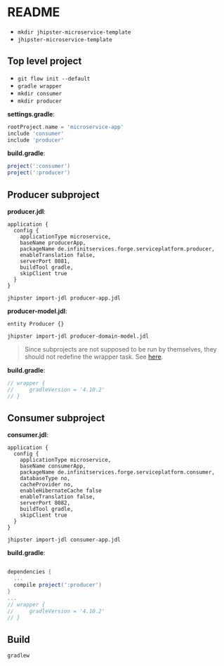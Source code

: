 # README

* `mkdir jhipster-microservice-template`
* `jhipster-microservice-template`

## Top level project

* `git flow init --default`
* `gradle wrapper`
* `mkdir consumer`
* `mkdir producer`

**settings.gradle**:

```gradle
rootProject.name = 'microservice-app'
include 'consumer'
include 'producer'
```

**build.gradle**:

```gradle
project(':consumer')
project(':producer')
```

## Producer subproject

**producer.jdl**:

```jdl
application {
  config {
    applicationType microservice,
    baseName producerApp,
    packageName de.infinitservices.forge.serviceplatform.producer,
    enableTranslation false,
    serverPort 8081,
    buildTool gradle,
    skipClient true
  }
}
```

`jhipster import-jdl producer-app.jdl`

**producer-model.jdl**:

```jdl
entity Producer {}
```

`jhipster import-jdl producer-domain-model.jdl`

> Since subprojects are not supposed to be run by themselves, they should not redefine the wrapper task. See [here](https://github.com/gradle/gradle/issues/5816).

**build.gradle**:

```gradle
// wrapper {
//     gradleVersion = '4.10.2'
// }
```

## Consumer subproject

**consumer.jdl**:

```jdl
application {
  config {
    applicationType microservice,
    baseName consumerApp,
    packageName de.infinitservices.forge.serviceplatform.consumer,
    databaseType no,
    cacheProvider no,
    enableHibernateCache false
    enableTranslation false,
    serverPort 8082,
    buildTool gradle,
    skipClient true
  }
}
```

`jhipster import-jdl consumer-app.jdl`

**build.gradle**:

```gradle

dependencies {
  ...
  compile project(':producer')
}
...
// wrapper {
//     gradleVersion = '4.10.2'
// }
```

## Build

`gradlew`
